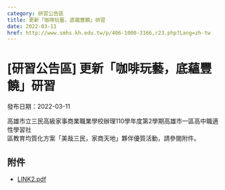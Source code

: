 ```yaml
---
category: 研習公告區
title: 更新「咖啡玩藝，底蘊豐饒」研習
date: 2022-03-11
href: http://www.smhs.kh.edu.tw/p/406-1000-3166,r23.php?Lang=zh-tw
---
```


# [研習公告區] 更新「咖啡玩藝，底蘊豐饒」研習

發布日期：2022-03-11

高雄市立三民高級家事商業職業學校辦理110學年度第2學期高雄市一區高中職適性學習社  
區教育均質化方案「美哉三民，家商天地」夥伴優質活動，請參閱附件。

## 附件

- [LINK2.pdf](https://www.smhs.kh.edu.tw/var/file/0/1000/attach/62/pta_2980_77265_14959.pdf)
